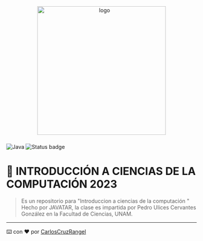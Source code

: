 <div align="center">
  <img src="https://cdn.discordapp.com/attachments/1009462427257151558/1077273650564177930/Screenshot_20230220-105939-744.png" alt="logo" width="340"  height="auto" />
  <br/>

  <h3><b></b></h3>

</div>

![Java](https://img.shields.io/badge/java-%23ED8B00.svg?style=for-the-badge&logo=java&logoColor=white) ![Status badge](https://img.shields.io/badge/status-en%20progreso-yellow?style=for-the-badge)

# 📖 INTRODUCCIÓN A CIENCIAS DE LA COMPUTACIÓN 2023<a name="about-project"></a>
 
 > Es un repositorio para "Introduccion a ciencias de la computación " 
 >Hecho por JAVATAR, la clase es impartida por Pedro Ulices Cervantes González en la Facultad de Ciencias, UNAM.

 _____________________________________

 ⌨️ con ❤️ por [CarlosCruzRangel](https://github.com/CarlosCruzRangel)